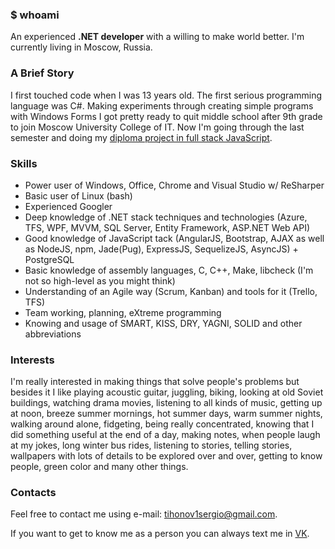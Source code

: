 ### $ whoami
An experienced **.NET developer** with a willing to make world better. I'm currently living in Moscow, Russia.

### A Brief Story
I first touched code when I was 13 years old. The first serious programming language was C#. Making experiments through creating simple programs with Windows Forms I got pretty ready to quit middle school after 9th grade to join Moscow University College of IT. Now I'm going through the last semester and doing my [diploma project in full stack JavaScript](https://github.com/nuc134r/school-portal).

### Skills
* Power user of Windows, Office, Chrome and Visual Studio w/ ReSharper
* Basic user of Linux (bash)
* Experienced Googler
* Deep knowledge of .NET stack techniques and technologies (Azure, TFS, WPF, MVVM, SQL Server, Entity Framework, ASP.NET Web API)
* Good knowledge of JavaScript tack (AngularJS, Bootstrap, AJAX as well as NodeJS, npm, Jade(Pug), ExpressJS, SequelizeJS, AsyncJS) + PostgreSQL
* Basic knowledge of assembly languages, C, C++, Make, libcheck (I'm not so high-level as you might think)
* Understanding of an Agile way (Scrum, Kanban) and tools for it (Trello, TFS)
* Team working, planning, eXtreme programming
* Knowing and usage of SMART, KISS, DRY, YAGNI, SOLID and other abbreviations

### Interests

I'm really interested in making things that solve people's problems but besides it I like playing acoustic guitar, juggling, biking, looking at old Soviet buildings, watching drama movies, listening to all kinds of music, getting up at noon, breeze summer mornings, hot summer days, warm summer nights, walking around alone, fidgeting, being really concentrated, knowing that I did something useful at the end of a day, making notes, when people laugh at my jokes, long winter bus rides, listening to stories, telling stories, wallpapers with lots of details to be explored over and over, getting to know people, green color and many other things.

### Contacts

Feel free to contact me using e-mail: [tihonov1sergio@gmail.com](mailto:tihonov1sergio@gmail.com).

If you want to get to know me as a person you can always text me in [VK](https://vk.com/nuc134r).